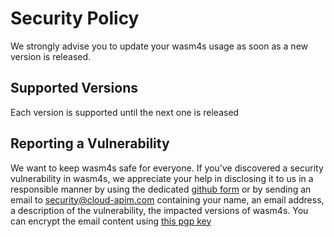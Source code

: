 # Security Policy

We strongly advise you to update your wasm4s usage as soon as a new version is released.

## Supported Versions

Each version is supported until the next one is released

## Reporting a Vulnerability

We want to keep wasm4s safe for everyone. If you've discovered a security vulnerability in wasm4s, we appreciate your help in disclosing it to us in a responsible manner by using the dedicated [github form](https://github.com/cloud-apim/otoroshi-plugin-dynamic-js-modules/security) or by sending an email to [security@cloud-apim.com](mailto:security@cloud-apim.com) containing your name, an email address, a description of the vulnerability, the impacted versions of wasm4s. You can encrypt the email content using [this pgp key](https://mathieuancelin.keybase.pub/pgp_key.asc)
